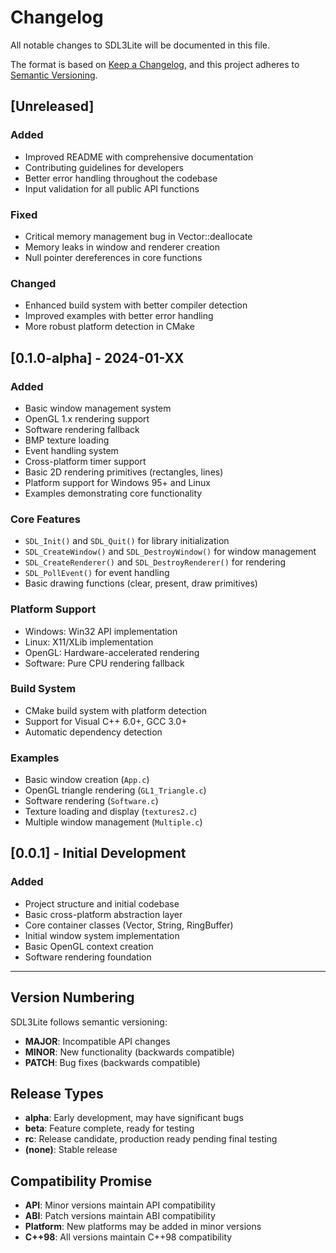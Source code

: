 # Changelog

All notable changes to SDL3Lite will be documented in this file.

The format is based on [Keep a Changelog](https://keepachangelog.com/en/1.0.0/),
and this project adheres to [Semantic Versioning](https://semver.org/spec/v2.0.0.html).

## [Unreleased]

### Added
- Improved README with comprehensive documentation
- Contributing guidelines for developers
- Better error handling throughout the codebase
- Input validation for all public API functions

### Fixed
- Critical memory management bug in Vector::deallocate
- Memory leaks in window and renderer creation
- Null pointer dereferences in core functions

### Changed
- Enhanced build system with better compiler detection
- Improved examples with better error handling
- More robust platform detection in CMake

## [0.1.0-alpha] - 2024-01-XX

### Added
- Basic window management system
- OpenGL 1.x rendering support
- Software rendering fallback  
- BMP texture loading
- Event handling system
- Cross-platform timer support
- Basic 2D rendering primitives (rectangles, lines)
- Platform support for Windows 95+ and Linux
- Examples demonstrating core functionality

### Core Features
- `SDL_Init()` and `SDL_Quit()` for library initialization
- `SDL_CreateWindow()` and `SDL_DestroyWindow()` for window management
- `SDL_CreateRenderer()` and `SDL_DestroyRenderer()` for rendering
- `SDL_PollEvent()` for event handling
- Basic drawing functions (clear, present, draw primitives)

### Platform Support
- Windows: Win32 API implementation
- Linux: X11/XLib implementation
- OpenGL: Hardware-accelerated rendering
- Software: Pure CPU rendering fallback

### Build System
- CMake build system with platform detection
- Support for Visual C++ 6.0+, GCC 3.0+
- Automatic dependency detection

### Examples
- Basic window creation (`App.c`)
- OpenGL triangle rendering (`GL1_Triangle.c`)
- Software rendering (`Software.c`)
- Texture loading and display (`textures2.c`)
- Multiple window management (`Multiple.c`)

## [0.0.1] - Initial Development

### Added
- Project structure and initial codebase
- Basic cross-platform abstraction layer
- Core container classes (Vector, String, RingBuffer)
- Initial window system implementation
- Basic OpenGL context creation
- Software rendering foundation

---

## Version Numbering

SDL3Lite follows semantic versioning:
- **MAJOR**: Incompatible API changes
- **MINOR**: New functionality (backwards compatible)
- **PATCH**: Bug fixes (backwards compatible)

## Release Types

- **alpha**: Early development, may have significant bugs
- **beta**: Feature complete, ready for testing
- **rc**: Release candidate, production ready pending final testing
- **(none)**: Stable release

## Compatibility Promise

- **API**: Minor versions maintain API compatibility
- **ABI**: Patch versions maintain ABI compatibility  
- **Platform**: New platforms may be added in minor versions
- **C++98**: All versions maintain C++98 compatibility